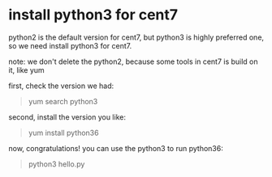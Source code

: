 # install python3 for cent7

python2 is the default version for cent7, but python3 is highly preferred one, so we need install python3 for cent7.

note: we don't delete the python2, because some tools in cent7 is build on it, like yum

first, check the version we had:
> yum search python3

second, install the version you like:

> yum install python36

now, congratulations! you can use the python3 to run python36:
> python3 hello.py




